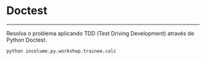# Doctest

---

Resolva o problema aplicando TDD (Test Driving Development) através de Python Doctest.

```python
python incolume.py.workshop.trainee.calc
```
